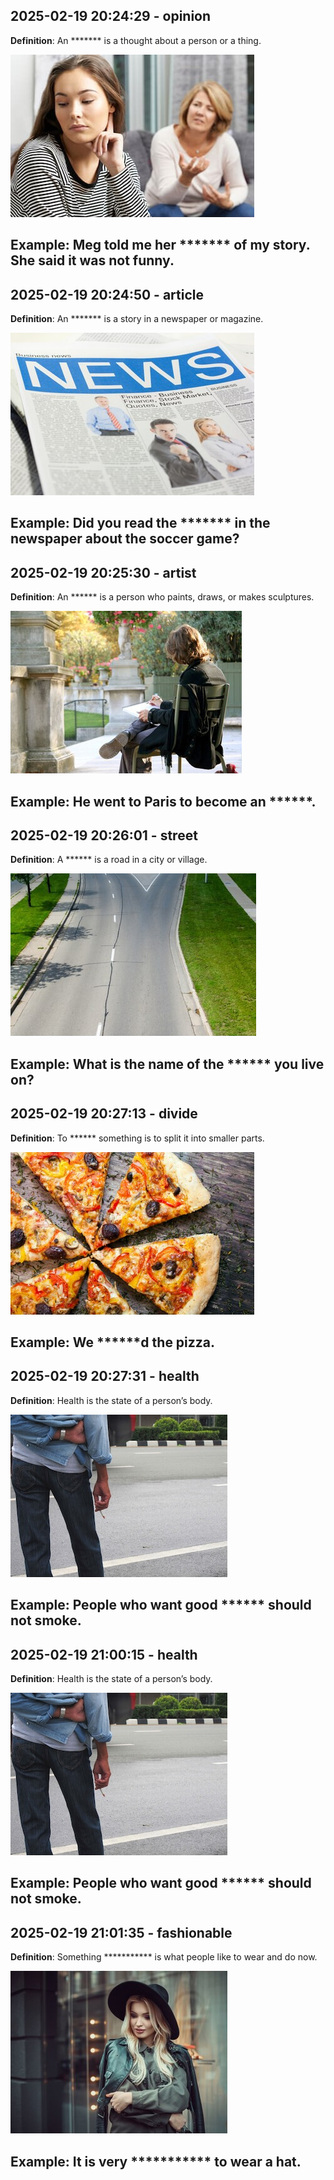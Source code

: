 ## 2025-02-19 20:24:29 - opinion
**Definition**: An ******* is a thought about a person or a thing.

![Image](https://raw.githubusercontent.com/toledorodrigow/Anki-Flashcard/main/English/images/opinion_20250219202429.jpg)

**Example**: Meg told me her ******* of my story. She said it was not funny.
---
## 2025-02-19 20:24:50 - article
**Definition**: An ******* is a story in a newspaper or magazine.

![Image](https://raw.githubusercontent.com/toledorodrigow/Anki-Flashcard/main/English/images/article_20250219202450.jpg)

**Example**: Did you read the ******* in the newspaper about the soccer game?
---
## 2025-02-19 20:25:30 - artist
**Definition**: An ****** is a person who paints, draws, or makes sculptures.

![Image](https://raw.githubusercontent.com/toledorodrigow/Anki-Flashcard/main/English/images/artist_20250219202530.jpg)

**Example**: He went to Paris to become an ******.
---
## 2025-02-19 20:26:01 - street
**Definition**: A ****** is a road in a city or village.

![Image](https://raw.githubusercontent.com/toledorodrigow/Anki-Flashcard/main/English/images/street_20250219202601.jpg)

**Example**: What is the name of the ****** you live on?
---
## 2025-02-19 20:27:13 - divide
**Definition**: To ****** something is to split it into smaller parts.

![Image](https://raw.githubusercontent.com/toledorodrigow/Anki-Flashcard/main/English/images/divide_20250219202713.jpg)

**Example**: We ******d the pizza.
---
## 2025-02-19 20:27:31 - health
**Definition**: Health is the state of a person’s body.

![Image](https://raw.githubusercontent.com/toledorodrigow/Anki-Flashcard/main/English/images/health_20250219202731.jpg)

**Example**: People who want good ****** should not smoke.
---
## 2025-02-19 21:00:15 - health
**Definition**: Health is the state of a person’s body.

![Image](https://raw.githubusercontent.com/toledorodrigow/Anki-Flashcard/main/English/images/health_20250219210015.jpg)

**Example**: People who want good ****** should not smoke.
---
## 2025-02-19 21:01:35 - fashionable
**Definition**: Something *********** is what people like to wear and do now.

![Image](https://raw.githubusercontent.com/toledorodrigow/Anki-Flashcard/main/English/images/fashionable_20250219210135.jpg)

**Example**: It is very *********** to wear a hat.
---
